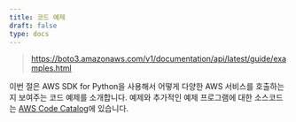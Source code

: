```yaml
---
title: 코드 예제
draft: false
type: docs
---
```


> https://boto3.amazonaws.com/v1/documentation/api/latest/guide/examples.html

이번 절은 AWS SDK for Python을 사용해서 어떻게 다양한 AWS 서비스를 호출하는지 보여주는 코드 예제를 소개합니다.
예제와 추가적인 예제 프로그램에 대한 소스코드는 [AWS Code Catalog](https://github.com/awsdocs/aws-doc-sdk-examples/tree/main/python/example_code)에 있습니다.